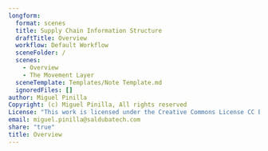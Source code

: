 ```yaml
---
longform:
  format: scenes
  title: Supply Chain Information Structure
  draftTitle: Overview
  workflow: Default Workflow
  sceneFolder: /
  scenes:
    - Overview
    - The Movement Layer
  sceneTemplate: Templates/Note Template.md
  ignoredFiles: []
author: Miguel Pinilla
Copyright: (c) Miguel Pinilla, All rights reserved
License: "This work is licensed under the Creative Commons License CC BY-NC-SA 4.0: https://creativecommons.org/licenses/by-nc-sa/4.0/"
email: miguel.pinilla@saldubatech.com
share: "true"
title: Overview
---
```

